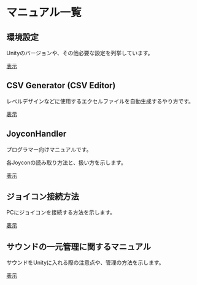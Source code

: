 # マニュアル一覧
## 環境設定
Unityのバージョンや、その他必要な設定を列挙しています。

[表示](/Manual/ConfigurationManual.md)

## CSV Generator (CSV Editor)
レベルデザインなどに使用するエクセルファイルを自動生成するやり方です。

[表示](/Manual/CSVGeneratorManual.md)

## JoyconHandler
プログラマー向けマニュアルです。

各Joyconの読み取り方法と、扱い方を示します。

[表示](/Manual/JoyconHandlerManual.md)

## ジョイコン接続方法
PCにジョイコンを接続する方法を示します。

[表示](/Manual/JoyconConnectionManual.md)

## サウンドの一元管理に関するマニュアル
サウンドをUnityに入れる際の注意点や、管理の方法を示します。

[表示](/SoundSettingsDataManual.md)